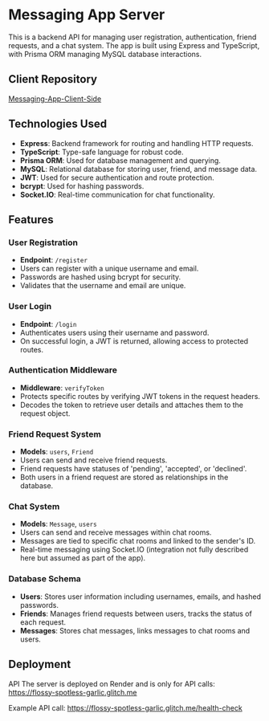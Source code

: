 # Messaging App Server

This is a backend API for managing user registration, authentication, friend requests, and a chat system. The app is built using Express and TypeScript, with Prisma ORM managing MySQL database interactions.


## Client Repository
[Messaging-App-Client-Side](https://github.com/mpapila/Messaging-App-Client-Side)

## Technologies Used

- **Express**: Backend framework for routing and handling HTTP requests.
- **TypeScript**: Type-safe language for robust code.
- **Prisma ORM**: Used for database management and querying.
- **MySQL**: Relational database for storing user, friend, and message data.
- **JWT**: Used for secure authentication and route protection.
- **bcrypt**: Used for hashing passwords.
- **Socket.IO**: Real-time communication for chat functionality.

## Features

### User Registration

- **Endpoint**: `/register`
- Users can register with a unique username and email.
- Passwords are hashed using bcrypt for security.
- Validates that the username and email are unique.

### User Login

- **Endpoint**: `/login`
- Authenticates users using their username and password.
- On successful login, a JWT is returned, allowing access to protected routes.

### Authentication Middleware

- **Middleware**: `verifyToken`
- Protects specific routes by verifying JWT tokens in the request headers.
- Decodes the token to retrieve user details and attaches them to the request object.

### Friend Request System

- **Models**: `users`, `Friend`
- Users can send and receive friend requests.
- Friend requests have statuses of 'pending', 'accepted', or 'declined'.
- Both users in a friend request are stored as relationships in the database.

### Chat System

- **Models**: `Message`, `users`
- Users can send and receive messages within chat rooms.
- Messages are tied to specific chat rooms and linked to the sender's ID.
- Real-time messaging using Socket.IO (integration not fully described here but assumed as part of the app).

### Database Schema

- **Users**: Stores user information including usernames, emails, and hashed passwords.
- **Friends**: Manages friend requests between users, tracks the status of each request.
- **Messages**: Stores chat messages, links messages to chat rooms and users.

## Deployment

API
The server is deployed on Render and is only for API calls: https://flossy-spotless-garlic.glitch.me

Example API call: https://flossy-spotless-garlic.glitch.me/health-check

